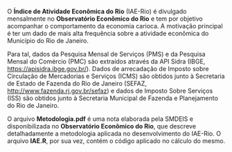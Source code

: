 O **Índice de Atividade Econômica do Rio** (IAE-Rio) é divulgado mensalmente no **Observatório Econômico do Rio** e tem por objetivo acompanhar o comportamento da economia carioca. A motivação principal é ter um dado de mais alta frequência sobre a atividade econômica do Município do Rio de Janeiro. 

Para tal, dados da Pesquisa Mensal de Serviços (PMS) e da Pesquisa Mensal do Comércio (PMC) são extraídos através da API Sidra (IBGE, https://apisidra.ibge.gov.br/). Dados de arrecadação de Imposto sobre Circulação de Mercadorias e Serviços (ICMS) são obtidos junto à Secretaria de Estado de Fazenda do Rio de Janeiro (SEFAZ, http://www.fazenda.rj.gov.br/sefaz) e dados de Imposto Sobre Serviços (ISS) são obtidos junto à Secretaria Municipal de Fazenda e Planejamento do Rio de Janeiro.

O arquivo **Metodologia.pdf** é uma nota elaborada pela SMDEIS e disponibilizada no **Observatório Econômico do Rio**, que descreve detalhadamente a metodologia aplicada no desenvolvimento do IAE-Rio. O arquivo **IAE.R**, por sua vez, contém o código aplicado no cálculo do mesmo.
